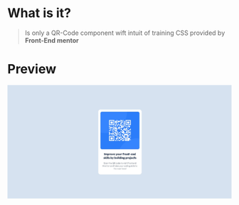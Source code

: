 # What is it?

> Is only a QR-Code component wift intuit of training CSS provided by **Front-End mentor**

# Preview
![image_preview](https://github.com/privateaz/qr-code-component/blob/main/assets/image-preview.jpg?raw=true)